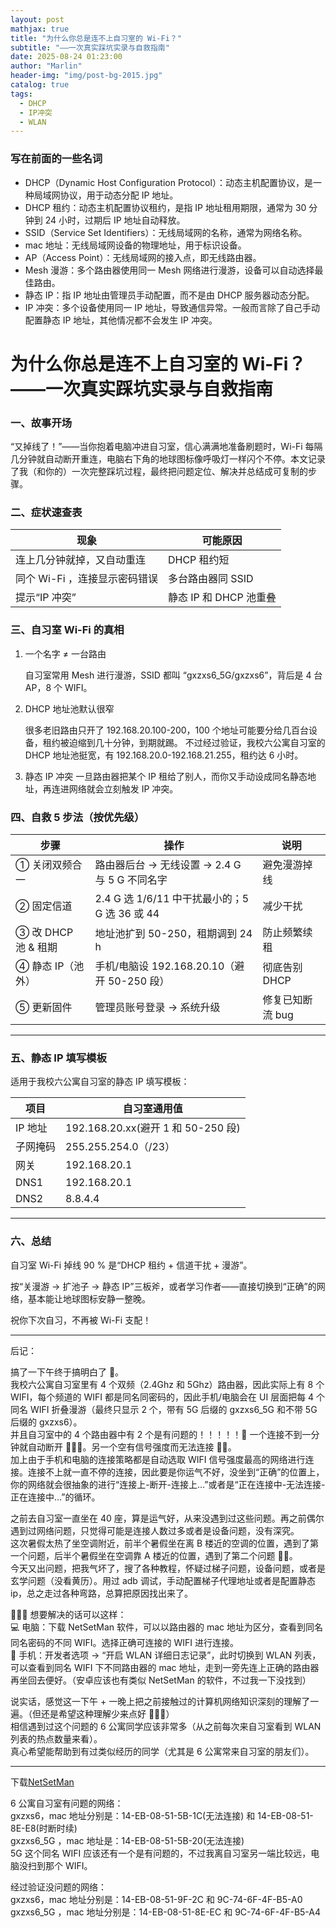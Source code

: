 ```yaml
---
layout: post
mathjax: true
title: "为什么你总是连不上自习室的 Wi-Fi？"
subtitle: "——一次真实踩坑实录与自救指南"
date: 2025-08-24 01:23:00
author: "Marlin"
header-img: "img/post-bg-2015.jpg"
catalog: true
tags:
  - DHCP
  - IP冲突
  - WLAN
---
```


### 写在前面的一些名词

- DHCP（Dynamic Host Configuration Protocol）：动态主机配置协议，是一种局域网协议，用于动态分配 IP 地址。
- DHCP 租约：动态主机配置协议租约，是指 IP 地址租用期限，通常为 30 分钟到 24 小时，过期后 IP 地址自动释放。
- SSID（Service Set Identifiers）：无线局域网的名称，通常为网络名称。
- mac 地址：无线局域网设备的物理地址，用于标识设备。
- AP（Access Point）：无线局域网的接入点，即无线路由器。
- Mesh 漫游：多个路由器使用同一 Mesh 网络进行漫游，设备可以自动选择最佳路由。
- 静态 IP：指 IP 地址由管理员手动配置，而不是由 DHCP 服务器动态分配。
- IP 冲突：多个设备使用同一 IP 地址，导致通信异常。一般而言除了自己手动配置静态 IP 地址，其他情况都不会发生 IP 冲突。

# 为什么你总是连不上自习室的 Wi-Fi？——一次真实踩坑实录与自救指南

### 一、故事开场

“又掉线了！”——当你抱着电脑冲进自习室，信心满满地准备刷题时，Wi-Fi 每隔几分钟就自动断开重连，电脑右下角的地球图标像呼吸灯一样闪个不停。本文记录了我（和你的）一次完整踩坑过程，最终把问题定位、解决并总结成可复制的步骤。

### 二、症状速查表

| 现象                          | 可能原因               |
| ----------------------------- | ---------------------- |
| 连上几分钟就掉，又自动重连    | DHCP 租约短            |
| 同个 Wi-Fi ，连接显示密码错误 | 多台路由器同 SSID      |
| 提示“IP 冲突”                 | 静态 IP 和 DHCP 池重叠 |

### 三、自习室 Wi-Fi 的真相

1. 一个名字 ≠ 一台路由

   自习室常用 Mesh 进行漫游，SSID 都叫 “gxzxs6_5G/gxzxs6”，背后是 4 台 AP，8 个 WIFI。

2. DHCP 地址池默认很窄

   很多老旧路由只开了 192.168.20.100-200，100 个地址可能要分给几百台设备，租约被迫缩到几十分钟，到期就踢。
   不过经过验证，我校六公寓自习室的 DHCP 地址池挺宽，有 192.168.20.0-192.168.21.255，租约达 6 小时。

3. 静态 IP 冲突
   一旦路由器把某个 IP 租给了别人，而你又手动设成同名静态地址，再连进网络就会立刻触发 IP 冲突。

### 四、自救 5 步法（按优先级）

| 步骤                | 操作                                          | 说明             |
| ------------------- | --------------------------------------------- | ---------------- |
| ① 关闭双频合一      | 路由器后台 → 无线设置 → 2.4 G 与 5 G 不同名字 | 避免漫游掉线     |
| ② 固定信道          | 2.4 G 选 1/6/11 中干扰最小的；5 G 选 36 或 44 | 减少干扰         |
| ③ 改 DHCP 池 & 租期 | 地址池扩到 50-250，租期调到 24 h              | 防止频繁续租     |
| ④ 静态 IP（池外）   | 手机/电脑设 192.168.20.10（避开 50-250 段）   | 彻底告别 DHCP    |
| ⑤ 更新固件          | 管理员账号登录 → 系统升级                     | 修复已知断流 bug |

---

### 五、静态 IP 填写模板

适用于我校六公寓自习室的静态 IP 填写模板：

| 项目     | 自习室通用值                       |
| -------- | ---------------------------------- |
| IP 地址  | 192.168.20.xx(避开 1 和 50-250 段) |
| 子网掩码 | 255.255.254.0（/23）               |
| 网关     | 192.168.20.1                       |
| DNS1     | 192.168.20.1                       |
| DNS2     | 8.8.4.4                            |

---

### 六、总结

自习室 Wi-Fi 掉线 90 % 是“DHCP 租约 + 信道干扰 + 漫游”。

按“关漫游 → 扩池子 → 静态 IP”三板斧，或者学习作者——直接切换到“正确”的网络，基本能让地球图标安静一整晚。

祝你下次自习，不再被 Wi-Fi 支配！

---

后记：

搞了一下午终于搞明白了 🙏。  
我校六公寓自习室里有 4 个双频（2.4Ghz 和 5Ghz）路由器，因此实际上有 8 个 WIFI，每个频道的 WIFI 都是同名同密码的，因此手机/电脑会在 UI 层面把每 4 个同名 WIFI 折叠漫游（最终只显示 2 个，带有 5G 后缀的 gxzxs6_5G 和不带 5G 后缀的 gxzxs6）。  
并且自习室中的 4 个路由器中有 2 个是有问题的！！！！！🤣 一个连接不到一分钟就自动断开 🤣🤣🤣。另一个空有信号强度而无法连接 🤣🤣。  
加上由于手机和电脑的连接策略都是自动选取 WIFI 信号强度最高的网络进行连接。连接不上就一直不停的连接，因此要是你运气不好，没坐到“正确”的位置上，你的网络就会很抽象的进行“连接上-断开-连接上...”或者是“正在连接中-无法连接-正在连接中...”的循环。

之前去自习室一直坐在 40 座，算是运气好，从来没遇到过这些问题。再之前偶尔遇到过网络问题，只觉得可能是连接人数过多或者是设备问题，没有深究。  
这次暑假太热了坐空调附近，前半个暑假坐在离 B 楼近的空调的位置，遇到了第一个问题，后半个暑假坐在空调靠 A 楼近的位置，遇到了第二个问题 🤣🤣。  
今天又出问题，把我气坏了，搜了各种教程，怀疑过梯子问题，设备问题，或者是玄学问题（没看黄历）。用过 adb 调试，手动配置梯子代理地址或者是配置静态 ip，总之走过各种弯路，总算把原因找出来了。

🔧🔧🔧 想要解决的话可以这样：  
💻 电脑：下载 NetSetMan 软件，可以以路由器的 mac 地址为区分，查看到同名同名密码的不同 WIFI。选择正确可连接的 WIFI 进行连接。  
📱 手机：开发者选项 → “开启 WLAN 详细日志记录”，此时切换到 WLAN 列表，可以查看到同名 WIFI 下不同路由器的 mac 地址，走到一旁先连上正确的路由器再坐回去便好。（安卓应该也有类似 NetSetMan 的软件，不过我一下没找到）

说实话，感觉这一下午 + 一晚上把之前接触过的计算机网络知识深刻的理解了一遍。（但还是希望这种理解少来点好 🙏🙏🙏）  
相信遇到过这个问题的 6 公寓同学应该非常多（从之前每次来自习室看到 WLAN 列表的热点数量来看）。  
真心希望能帮助到有过类似经历的同学（尤其是 6 公寓常来自习室的朋友们）。

---

下载[NetSetMan](https://www.netsetman.com/zh/freeware)

6 公寓自习室有问题的网络：  
gxzxs6，mac 地址分别是：14-EB-08-51-5B-1C(无法连接) 和 14-EB-08-51-8E-E8(时断时续)  
gxzxs6_5G ，mac 地址是：14-EB-08-51-5B-20(无法连接)  
5G 这个同名 WIFI 应该还有一个是有问题的，不过我离自习室另一端比较远，电脑没扫到那个 WIFI。

经过验证没问题的网络：  
gxzxs6，mac 地址分别是：14-EB-08-51-9F-2C 和 9C-74-6F-4F-B5-A0  
gxzxs6_5G ，mac 地址分别是：14-EB-08-51-8E-EC 和 9C-74-6F-4F-B5-A4
